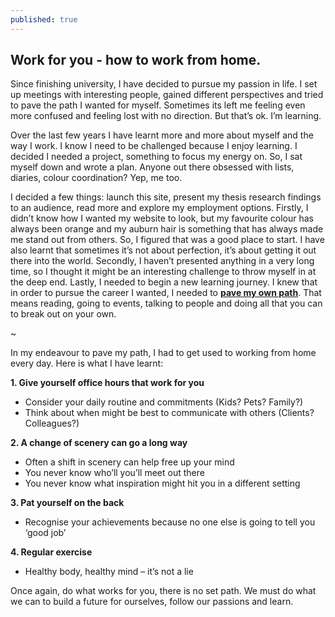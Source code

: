 ```yaml
---
published: true
---
```

## Work for you - how to work from home.

Since finishing university, I have decided to pursue my passion in life. I set up meetings with interesting people, gained different perspectives and tried to pave the path I wanted for myself. Sometimes its left me feeling even more confused and feeling lost with no direction. But that’s ok. I’m learning. 

Over the last few years I have learnt more and more about myself and the way I work. I know I need to be challenged because I enjoy learning. I decided I needed a project, something to focus my energy on. So, I sat myself down and wrote a plan. Anyone out there obsessed with lists, diaries, colour coordination? Yep, me too. 

I decided a few things: launch this site, present my thesis research findings to an audience, read more and explore my employment options. Firstly, I didn’t know how I wanted my website to look, but my favourite colour has always been orange and my auburn hair is something that has always made me stand out from others. So, I figured that was a good place to start. I have also learnt that sometimes it’s not about perfection, it’s about getting it out there into the world. Secondly, I haven’t presented anything in a very long time, so I thought it might be an interesting challenge to throw myself in at the deep end. Lastly, I needed to begin a new learning journey. I knew that in order to pursue the career I wanted, I needed to **[pave my own path](http://catherineritchie.co.uk/2018/06/06/pave-your-own-path.html)**. That means reading, going to events, talking to people and doing all that you can to break out on your own. 

~

In my endeavour to pave my path, I had to get used to working from home every day. Here is what I have learnt: 

**1.	Give yourself office hours that work for you**
- Consider your daily routine and commitments (Kids? Pets? Family?)
- Think about when might be best to communicate with others (Clients? Colleagues?)



**2.	A change of scenery can go a long way**
- Often a shift in scenery can help free up your mind 
- You never know who’ll you’ll meet out there
- You never know what inspiration might hit you in a different setting



**3.	Pat yourself on the back**
- Recognise your achievements because no one else is going to tell you ‘good job’



**4.	Regular exercise**
- Healthy body, healthy mind – it’s not a lie



Once again, do what works for you, there is no set path. We must do what we can to build a future for ourselves, follow our passions and learn.
